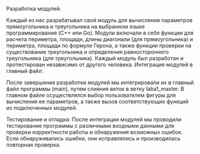 Разработка модулей:

Каждый из нас разрабатывал свой модуль для вычисления параметров прямоугольника и треугольника на выбранном языке программирования (C++ или Go).
Модули включали в себя функции для расчета периметра, площади, длины диагонали (для прямоугольника) и периметра, площади по формуле Герона, а также функции проверки на существование треугольника и определения равностороннего треугольника (для треугольника).
Каждый модуль был разработан и протестирован независимо от другого человека.
Интеграция модулей в главный файл:

После завершения разработки модулей мы интегрировали их в главный файл программы (main), путем слияния веток в ветку laba1_master.
В главном файле осуществлялся выбор пользователем фигуры для вычисления ее параметров, а также вызов соответствующих функций из подключенных модулей.

Тестирование и отладка:
После интеграции модулей мы проводили тестирование программы с различными входными данными для проверки корректности работы и обнаружения возможных ошибок.
Если обнаруживались ошибки, они исправлялись и производилась повторная проверка.
